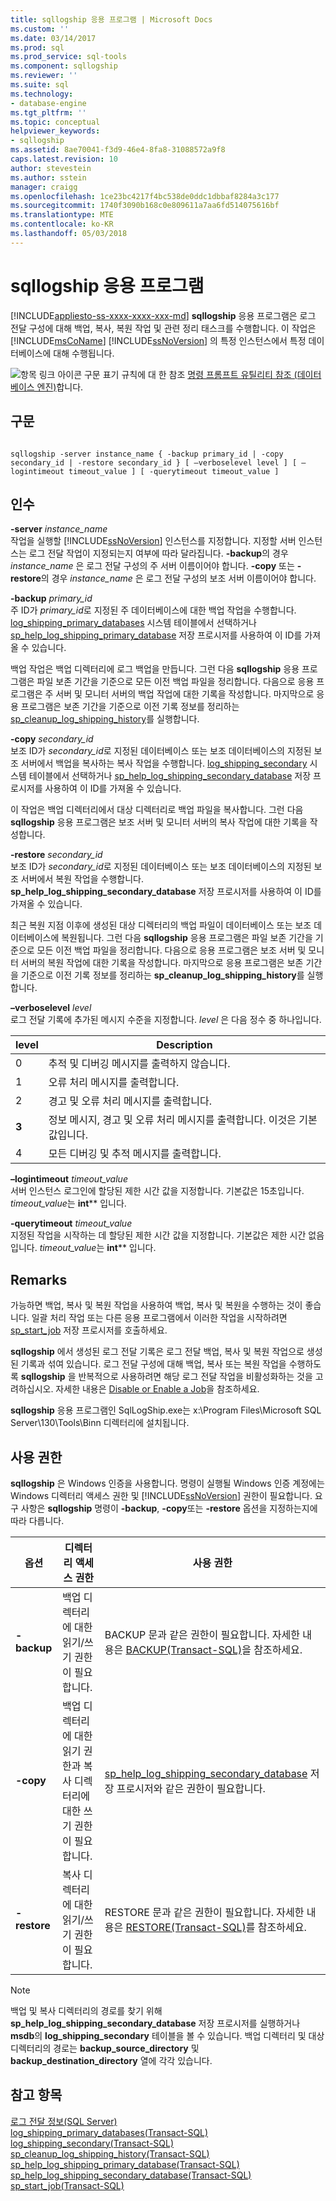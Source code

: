 ```yaml
---
title: sqllogship 응용 프로그램 | Microsoft Docs
ms.custom: ''
ms.date: 03/14/2017
ms.prod: sql
ms.prod_service: sql-tools
ms.component: sqllogship
ms.reviewer: ''
ms.suite: sql
ms.technology:
- database-engine
ms.tgt_pltfrm: ''
ms.topic: conceptual
helpviewer_keywords:
- sqllogship
ms.assetid: 8ae70041-f3d9-46e4-8fa8-31088572a9f8
caps.latest.revision: 10
author: stevestein
ms.author: sstein
manager: craigg
ms.openlocfilehash: 1ce23bc4217f4bc538de0ddc1dbbaf8284a3c177
ms.sourcegitcommit: 1740f3090b168c0e809611a7aa6fd514075616bf
ms.translationtype: MTE
ms.contentlocale: ko-KR
ms.lasthandoff: 05/03/2018
---
```

# <a name="sqllogship-application"></a>sqllogship 응용 프로그램
[!INCLUDE[appliesto-ss-xxxx-xxxx-xxx-md](../includes/appliesto-ss-xxxx-xxxx-xxx-md.md)]
  **sqllogship** 응용 프로그램은 로그 전달 구성에 대해 백업, 복사, 복원 작업 및 관련 정리 태스크를 수행합니다. 이 작업은 [!INCLUDE[msCoName](../includes/msconame-md.md)] [!INCLUDE[ssNoVersion](../includes/ssnoversion-md.md)] 의 특정 인스턴스에서 특정 데이터베이스에 대해 수행됩니다.  
  
 ![항목 링크 아이콘](../database-engine/configure-windows/media/topic-link.gif "항목 링크 아이콘") 구문 표기 규칙에 대 한 참조 [명령 프롬프트 유틸리티 참조 &#40;데이터베이스 엔진&#41;](../tools/command-prompt-utility-reference-database-engine.md)합니다.  
  
## <a name="syntax"></a>구문  
  
```  
  
sqllogship -server instance_name { -backup primary_id | -copy secondary_id | -restore secondary_id } [ –verboselevel level ] [ –logintimeout timeout_value ] [ -querytimeout timeout_value ]  
```  
  
## <a name="arguments"></a>인수  
 **-server** *instance_name*  
 작업을 실행할 [!INCLUDE[ssNoVersion](../includes/ssnoversion-md.md)] 인스턴스를 지정합니다. 지정할 서버 인스턴스는 로그 전달 작업이 지정되는지 여부에 따라 달라집니다. **-backup**의 경우 *instance_name* 은 로그 전달 구성의 주 서버 이름이어야 합니다. **-copy** 또는 **-restore**의 경우 *instance_name* 은 로그 전달 구성의 보조 서버 이름이어야 합니다.  
  
 **-backup** *primary_id*  
 주 ID가 *primary_id*로 지정된 주 데이터베이스에 대한 백업 작업을 수행합니다. [log_shipping_primary_databases](../relational-databases/system-tables/log-shipping-primary-databases-transact-sql.md) 시스템 테이블에서 선택하거나 [sp_help_log_shipping_primary_database](../relational-databases/system-stored-procedures/sp-help-log-shipping-primary-database-transact-sql.md) 저장 프로시저를 사용하여 이 ID를 가져올 수 있습니다.  
  
 백업 작업은 백업 디렉터리에 로그 백업을 만듭니다. 그런 다음 **sqllogship** 응용 프로그램은 파일 보존 기간을 기준으로 모든 이전 백업 파일을 정리합니다. 다음으로 응용 프로그램은 주 서버 및 모니터 서버의 백업 작업에 대한 기록을 작성합니다. 마지막으로 응용 프로그램은 보존 기간을 기준으로 이전 기록 정보를 정리하는 [sp_cleanup_log_shipping_history](../relational-databases/system-stored-procedures/sp-cleanup-log-shipping-history-transact-sql.md)를 실행합니다.  
  
 **-copy** *secondary_id*  
 보조 ID가 *secondary_id*로 지정된 데이터베이스 또는 보조 데이터베이스의 지정된 보조 서버에서 백업을 복사하는 복사 작업을 수행합니다. [log_shipping_secondary](../relational-databases/system-tables/log-shipping-secondary-transact-sql.md) 시스템 테이블에서 선택하거나 [sp_help_log_shipping_secondary_database](../relational-databases/system-stored-procedures/sp-help-log-shipping-secondary-database-transact-sql.md) 저장 프로시저를 사용하여 이 ID를 가져올 수 있습니다.  
  
 이 작업은 백업 디렉터리에서 대상 디렉터리로 백업 파일을 복사합니다. 그런 다음 **sqllogship** 응용 프로그램은 보조 서버 및 모니터 서버의 복사 작업에 대한 기록을 작성합니다.  
  
 **-restore** *secondary_id*  
 보조 ID가 *secondary_id*로 지정된 데이터베이스 또는 보조 데이터베이스의 지정된 보조 서버에서 복원 작업을 수행합니다. **sp_help_log_shipping_secondary_database** 저장 프로시저를 사용하여 이 ID를 가져올 수 있습니다.  
  
 최근 복원 지점 이후에 생성된 대상 디렉터리의 백업 파일이 데이터베이스 또는 보조 데이터베이스에 복원됩니다. 그런 다음 **sqllogship** 응용 프로그램은 파일 보존 기간을 기준으로 모든 이전 백업 파일을 정리합니다. 다음으로 응용 프로그램은 보조 서버 및 모니터 서버의 복원 작업에 대한 기록을 작성합니다. 마지막으로 응용 프로그램은 보존 기간을 기준으로 이전 기록 정보를 정리하는 **sp_cleanup_log_shipping_history**를 실행합니다.  
  
 **–verboselevel** *level*  
 로그 전달 기록에 추가된 메시지 수준을 지정합니다. *level* 은 다음 정수 중 하나입니다.  
  
|level|Description|  
|-----------|-----------------|  
|0|추적 및 디버깅 메시지를 출력하지 않습니다.|  
|1|오류 처리 메시지를 출력합니다.|  
|2|경고 및 오류 처리 메시지를 출력합니다.|  
|**3**|정보 메시지, 경고 및 오류 처리 메시지를 출력합니다. 이것은 기본값입니다.|  
|4|모든 디버깅 및 추적 메시지를 출력합니다.|  
  
 **–logintimeout** *timeout_value*  
 서버 인스턴스 로그인에 할당된 제한 시간 값을 지정합니다. 기본값은 15초입니다. *timeout_value*는 **int**** 입니다.  
  
 **-querytimeout** *timeout_value*  
 지정된 작업을 시작하는 데 할당된 제한 시간 값을 지정합니다. 기본값은 제한 시간 없음입니다. *timeout_value*는 **int**** 입니다.  
  
## <a name="remarks"></a>Remarks  
 가능하면 백업, 복사 및 복원 작업을 사용하여 백업, 복사 및 복원을 수행하는 것이 좋습니다. 일괄 처리 작업 또는 다른 응용 프로그램에서 이러한 작업을 시작하려면 [sp_start_job](../relational-databases/system-stored-procedures/sp-start-job-transact-sql.md) 저장 프로시저를 호출하세요.  
  
 **sqllogship** 에서 생성된 로그 전달 기록은 로그 전달 백업, 복사 및 복원 작업으로 생성된 기록과 섞여 있습니다. 로그 전달 구성에 대해 백업, 복사 또는 복원 작업을 수행하도록 **sqllogship** 을 반복적으로 사용하려면 해당 로그 전달 작업을 비활성화하는 것을 고려하십시오. 자세한 내용은 [Disable or Enable a Job](http://msdn.microsoft.com/library/5041261f-0c32-4d4a-8bee-59a6c16200dd)을 참조하세요.  
  
 **sqllogship** 응용 프로그램인 SqlLogShip.exe는 x:\Program Files\Microsoft SQL Server\130\Tools\Binn 디렉터리에 설치됩니다.  
  
## <a name="permissions"></a>사용 권한  
 **sqllogship** 은 Windows 인증을 사용합니다. 명령이 실행될 Windows 인증 계정에는 Windows 디렉터리 액세스 권한 및 [!INCLUDE[ssNoVersion](../includes/ssnoversion-md.md)] 권한이 필요합니다. 요구 사항은 **sqllogship** 명령이 **-backup**, **-copy**또는 **-restore** 옵션을 지정하는지에 따라 다릅니다.  
  
|옵션|디렉터리 액세스 권한|사용 권한|  
|------------|----------------------|-----------------|  
|**-backup**|백업 디렉터리에 대한 읽기/쓰기 권한이 필요합니다.|BACKUP 문과 같은 권한이 필요합니다. 자세한 내용은 [BACKUP&#40;Transact-SQL&#41;](../t-sql/statements/backup-transact-sql.md)을 참조하세요.|  
|**-copy**|백업 디렉터리에 대한 읽기 권한과 복사 디렉터리에 대한 쓰기 권한이 필요합니다.|[sp_help_log_shipping_secondary_database](../relational-databases/system-stored-procedures/sp-help-log-shipping-secondary-database-transact-sql.md) 저장 프로시저와 같은 권한이 필요합니다.|  
|**-restore**|복사 디렉터리에 대한 읽기/쓰기 권한이 필요합니다.|RESTORE 문과 같은 권한이 필요합니다. 자세한 내용은 [RESTORE&#40;Transact-SQL&#41;](../t-sql/statements/restore-statements-transact-sql.md)를 참조하세요.|  
  
> [!NOTE]  
>  백업 및 복사 디렉터리의 경로를 찾기 위해 **sp_help_log_shipping_secondary_database** 저장 프로시저를 실행하거나 **msdb**의 **log_shipping_secondary** 테이블을 볼 수 있습니다. 백업 디렉터리 및 대상 디렉터리의 경로는 **backup_source_directory** 및 **backup_destination_directory** 열에 각각 있습니다.  
  
## <a name="see-also"></a>참고 항목  
 [로그 전달 정보&#40;SQL Server&#41;](../database-engine/log-shipping/about-log-shipping-sql-server.md)   
 [log_shipping_primary_databases&#40;Transact-SQL&#41;](../relational-databases/system-tables/log-shipping-primary-databases-transact-sql.md)   
 [log_shipping_secondary&#40;Transact-SQL&#41;](../relational-databases/system-tables/log-shipping-secondary-transact-sql.md)   
 [sp_cleanup_log_shipping_history&#40;Transact-SQL&#41;](../relational-databases/system-stored-procedures/sp-cleanup-log-shipping-history-transact-sql.md)   
 [sp_help_log_shipping_primary_database&#40;Transact-SQL&#41;](../relational-databases/system-stored-procedures/sp-help-log-shipping-primary-database-transact-sql.md)   
 [sp_help_log_shipping_secondary_database&#40;Transact-SQL&#41;](../relational-databases/system-stored-procedures/sp-help-log-shipping-secondary-database-transact-sql.md)   
 [sp_start_job&#40;Transact-SQL&#41;](../relational-databases/system-stored-procedures/sp-start-job-transact-sql.md)  
  
  
